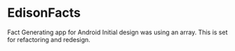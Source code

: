 # EdisonFacts
Fact Generating app for Android
Initial design was using an array. 
This is set for refactoring and redesign.

